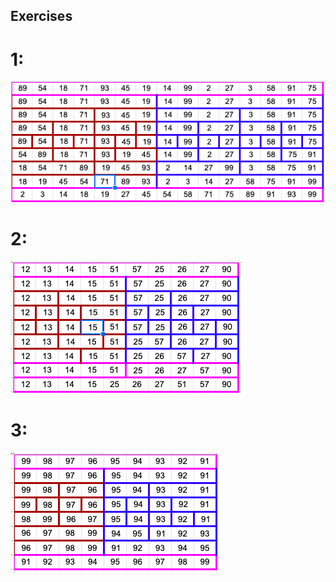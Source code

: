 ## Exercises

# 1:

![ex1](assets/ex1.png)

# 2:

![ex2](assets/ex2.png)

# 3:

![ex3](assets/ex3.png)
